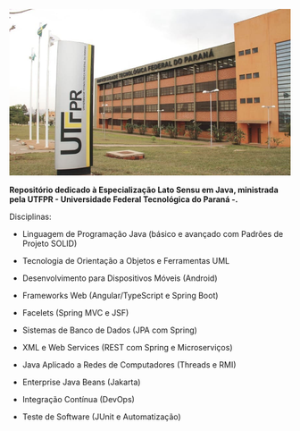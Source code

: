 <p align="center">
  <img src="./Capa.png" alt="Texto Alternativo">
</p>

<p align="center">
  
  <strong>Repositório dedicado à Especialização Lato Sensu em Java, ministrada pela UTFPR - Universidade Federal Tecnológica do Paraná -.</strong>
  
</p>




Disciplinas:

- Linguagem de Programação Java (básico e avançado com Padrões de Projeto SOLID)

- Tecnologia de Orientação a Objetos e Ferramentas UML

- Desenvolvimento para Dispositivos Móveis (Android)

- Frameworks Web (Angular/TypeScript e Spring Boot)

- Facelets (Spring MVC e JSF)

- Sistemas de Banco de Dados (JPA com Spring)

- XML e Web Services (REST com Spring e Microserviços)

- Java Aplicado a Redes de Computadores (Threads e RMI)

- Enterprise Java Beans (Jakarta)

- Integração Contínua (DevOps)
- Teste de Software (JUnit e Automatização)
